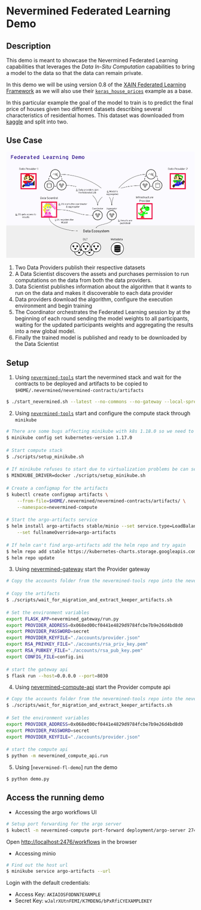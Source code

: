 # Nevermined Federated Learning Demo

## Description

This demo is meant to showcase the Nevermined Federated Learning capabilities
that leverages the _Data In-Situ Computation_ capabilities to bring a model to
the data so that the data can remain private.

In this demo we will be using version 0.8 of the [XAIN Federated Learning
Framework](https://github.com/xaynetwork/xaynet/tree/v0.8.0) as we will also
use their
[`keras_house_prices`](https://github.com/xaynetwork/xaynet/tree/v0.8.0/python/client_examples/keras_house_prices)
example as a base.

In this particular example the goal of the model to train is to predict the
final price of houses given two different datasets describing several
characteristics of residential homes. This dataset was downloaded from
[kaggle](https://www.kaggle.com/c/house-prices-advanced-regression-techniques/data)
and split into two.

## Use Case

![Demo architecture](images/fl-demo-architecture.png)

1. Two Data Providers publish their respective datasets
2. A Data Scientist discovers the assets and purchases permission to run
   computations on the data from both the data providers.
3. Data Scientist publishes information about the algorithm that it wants to
   run on the data and makes it discoverable to each data provider
4. Data providers download the algorithm, configure the execution environment
   and begin training
5. The Coordinator orchestrates the Federated Learning session by at the
   beginning of each round sending the model weights to all participants,
   waiting for the updated participants weights and aggregating the results
   into a new global model.
6. Finally the trained model is published and ready to be downloaded by the Data
   Scientist

## Setup

1. Using [`nevermined-tools`](https://github.com/keyko-io/nevermined-tools)
   start the nevermined stack and wait for the contracts to be deployed and
   artifacts to be copied to `$HOME/.nevermined/nevermined-contracts/artifacts`

```bash
$ ./start_nevermined.sh --latest --no-commons --no-gateway --local-spree-node
```

2. Using [`nevermined-tools`](https://github.com/keyko-io/nevermined-tools)
   start and configure the compute stack through `minikube`

```bash
# There are some bugs affecting minikube with k8s 1.18.0 so we need to use 1.17.0
$ minikube config set kubernetes-version 1.17.0

# Start compute stack
$ ./scripts/setup_minikube.sh

# If minikube refuses to start due to virtualization problems be can set the minikube driver to docker
$ MINIKUBE_DRIVER=docker ./scripts/setup_minikube.sh

# Create a configmap for the artifacts
$ kubectl create configmap artifacts \
    --from-file=$HOME/.nevermined/nevermined-contracts/artifacts/ \
    --namespace=nevermined-compute

# Start the argo-artifacts service
$ helm install argo-artifacts stable/minio --set service.type=LoadBalancer \
    --set fullnameOverride=argo-artifacts

# If helm can't find argo-artifacts add the helm repo and try again
$ helm repo add stable https://kubernetes-charts.storage.googleapis.com/
$ helm repo update
```

3. Using [nevermined-gateway](https://github.com/keyko-io/nevermined-gateway)
   start the Provider gateway

```bash
# Copy the accounts folder from the nevermined-tools repo into the nevermined-gateway folder

# Copy the artifacts
$ ./scripts/wait_for_migration_and_extract_keeper_artifacts.sh

# Set the environment variables
export FLASK_APP=nevermined_gateway/run.py
export PROVIDER_ADDRESS=0x068ed00cf0441e4829d9784fcbe7b9e26d4bd8d0
export PROVIDER_PASSWORD=secret
export PROVIDER_KEYFILE="./accounts/provider.json"
export RSA_PRIVKEY_FILE="./accounts/rsa_priv_key.pem"
export RSA_PUBKEY_FILE="./accounts/rsa_pub_key.pem"
export CONFIG_FILE=config.ini

# start the gateway api
$ flask run --host=0.0.0.0 --port=8030
```

4. Using
   [nevermined-compute-api](https://github.com/keyko-io/nevermined-compute-api/)
   start the Provider compute api

```bash
# Copy the accounts folder from the nevermined-tools repo into the nevermined-compute-api folder
$ ./scripts/wait_for_migration_and_extract_keeper_artifacts.sh

# Set the environment variables
export PROVIDER_ADDRESS=0x068ed00cf0441e4829d9784fcbe7b9e26d4bd8d0
export PROVIDER_PASSWORD=secret
export PROVIDER_KEYFILE="./accounts/provider.json"

# start the compute api
$ python -m nevermined_compute_api.run
```

5. Using [`nevermined-fl-demo`] run the demo

```bash
$ python demo.py
```

## Access the running demo

- Accessing the argo workflows UI

```bash
# Setup port forwarding for the argo server
$ kubectl -n nevermined-compute port-forward deployment/argo-server 2746:2746
```

Open [http://localhost:2476/workflows](http://localhost:2746/workflows) in the
browser

- Accessing minio

```bash
# Find out the host url
$ minikube service argo-artifacts --url
```

Login with the default credentials:
- Access Key: `AKIAIOSFODNN7EXAMPLE`
- Secret Key: `wJalrXUtnFEMI/K7MDENG/bPxRfiCYEXAMPLEKEY`

